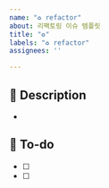 ```yaml
---
name: "♻️ refactor"
about: 리팩토링 이슈 템플릿
title: "♻️"
labels: "♻️ refactor"
assignees: ''

---
```


## 📌 Description
- 

## 📝 To-do
- [ ] 
- [ ]
